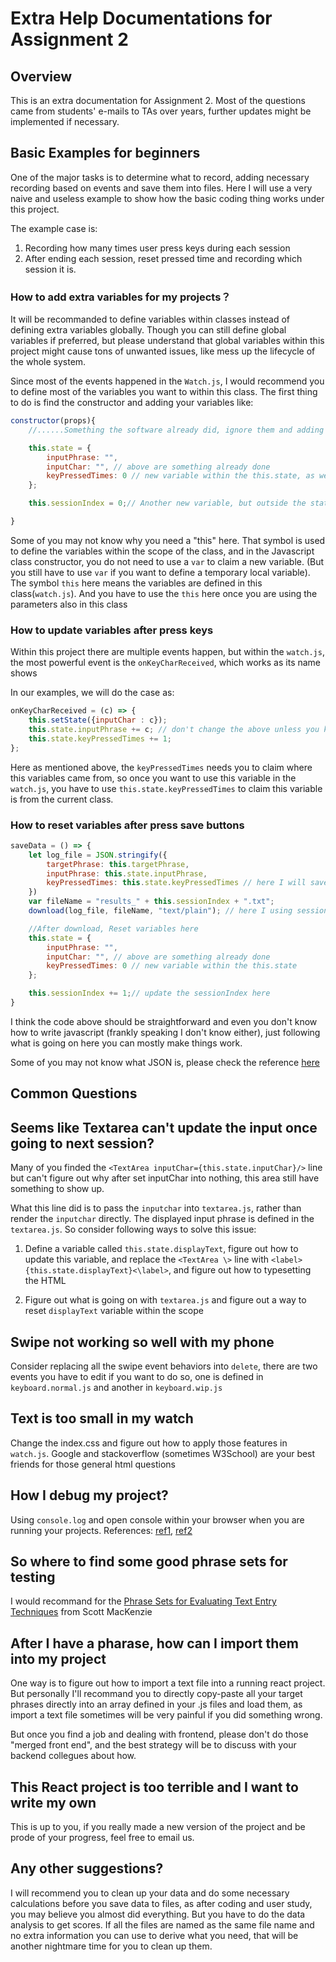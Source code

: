 Extra Help Documentations for Assignment 2
====
Overview
---
This is an extra documentation for Assignment 2. Most of the questions came from students' e-mails to TAs over years, further updates might be implemented if necessary.

Basic Examples for beginners 
---
One of the major tasks is to determine what to record, adding necessary recording based on events and save them into files.
Here I will use a very naive and useless example to show how the basic coding thing works under this project. 

The example case is:

1. Recording how many times user press keys during each session
2. After ending each session, reset pressed time and recording which session it is.

### How to add extra variables for my projects？

It will be recommanded to define variables within classes instead of defining extra variables globally. Though you can still define global variables if preferred, but please understand that global variables within this project might cause tons of unwanted issues, like mess up the lifecycle of the whole system.

Since most of the events happened in the `Watch.js`, I would recommend you to define most of the variables you want to within this class. The first thing to do is find the constructor and adding your variables like:

```javascript
constructor(props){
    //......Something the software already did, ignore them and adding your staffs from this.state, don't delete them unless you know what is going on

    this.state = {
        inputPhrase: "",
        inputChar: "", // above are something already done
        keyPressedTimes: 0 // new variable within the this.state, as we wantted for this example tasks
    };

    this.sessionIndex = 0;// Another new variable, but outside the state scope

}
```

Some of you may not know why you need a "this" here. That symbol is used to define the variables within the scope of the class, and in the Javascript class constructor, you do not need to use a `var` to claim a new variable. (But you still have to use `var` if you want to define a temporary local variable). The symbol `this` here means the variables are defined in this class(`watch.js`). And you have to use the `this` here once you are using the parameters also in this class

### How to update variables after press keys

Within this project there are multiple events happen, but within the `watch.js`, the most powerful event is the `onKeyCharReceived`, which works as its name shows

In our examples, we will do the case as:

```javascript
onKeyCharReceived = (c) => {
    this.setState({inputChar : c});
    this.state.inputPhrase += c; // don't change the above unless you know what ppened here
    this.state.keyPressedTimes += 1;
};

```

Here as mentioned above, the `keyPressedTimes` needs you to claim where this variables came from, so once you want to use this variable in the `watch.js`, you have to use `this.state.keyPressedTimes` to claim this variable is from the current class.

### How to reset variables after press save buttons
```javascript
saveData = () => {
    let log_file = JSON.stringify({
        targetPhrase: this.targetPhrase,
        inputPhrase: this.state.inputPhrase,
        keyPressedTimes: this.state.keyPressedTimes // here I will save this variables
    })
    var fileName = "results_" + this.sessionIndex + ".txt";
    download(log_file, fileName, "text/plain"); // here I using sessionIndex to set the file name, as this is a one time parameters, it can be a temp local variables here.

    //After download, Reset variables here
    this.state = {
        inputPhrase: "",
        inputChar: "", // above are something already done
        keyPressedTimes: 0 // new variable within the this.state
    };

    this.sessionIndex += 1;// update the sessionIndex here
}
```

I think the code above should be straightforward and even you don't know how to write javascript (frankly speaking I don't know either), just following what is going on here you can mostly make things work.

Some of you may not know what JSON is, please check the reference [here](https://www.json.org/)

Common Questions
---
## Seems like Textarea can't update the input once going to next session?

Many of you finded the `<TextArea inputChar={this.state.inputChar}/>` line but can't figure out why after set inputChar into nothing, this area still have something to show up.

What this line did is to pass the `inputchar` into `textarea.js`, rather than render the `inputchar` directly. The displayed input phrase is defined in the `textarea.js`. So consider following ways to solve this issue:

1. Define a variable called `this.state.displayText`, figure out how to update this variable, and replace the `<TextArea \>` line with `<label>{this.state.displayText}<\label>`, and figure out how to typesetting the HTML

2. Figure out what is going on with `textarea.js` and figure out a way to reset `displayText` variable within the scope

## Swipe not working so well with my phone

Consider replacing all the swipe event behaviors into `delete`, there are two events you have to edit if you want to do so, one is defined in `keyboard.normal.js` and another in `keyboard.wip.js`

## Text is too small in my watch

Change the index.css and figure out how to apply those features in `watch.js`. Google and stackoverflow (sometimes W3School) are your best friends for those general html questions

## How I debug my project?
Using `console.log` and open console within your browser when you are running your projects. References: [ref1](https://www.w3schools.com/jsref/met_console_log.asp), [ref2](https://www.google.com/search?q=how+to+open+console+in+chrome)

## So where to find some good phrase sets for testing

I would recommand for the [Phrase Sets for Evaluating Text Entry Techniques](https://www.yorku.ca/mack/chi03b.html) from Scott MacKenzie

## After I have a pharase, how can I import them into my project

One way is to figure out how to import a text file into a running react project. But personally I'll recommand you to directly copy-paste all your target phrases directly into an array defined in your .js files and load them, as import a text file sometimes will be very painful if you did something wrong.

But once you find a job and dealing with frontend, please don't do those "merged front end", and the best strategy will be to discuss with your backend collegues about how.

## This React project is too terrible and I want to write my own

This is up to you, if you really made a new version of the project and be prode of your progress, feel free to email us.

## Any other suggestions?

I will recommend you to clean up your data and do some necessary calculations before you save data to files, as after coding and user study, you may believe you almost did everything. But you have to do the data analysis to get scores. If all the files are named as the same file name and no extra information you can use to derive what you need, that will be another nightmare time for you to clean up them.


